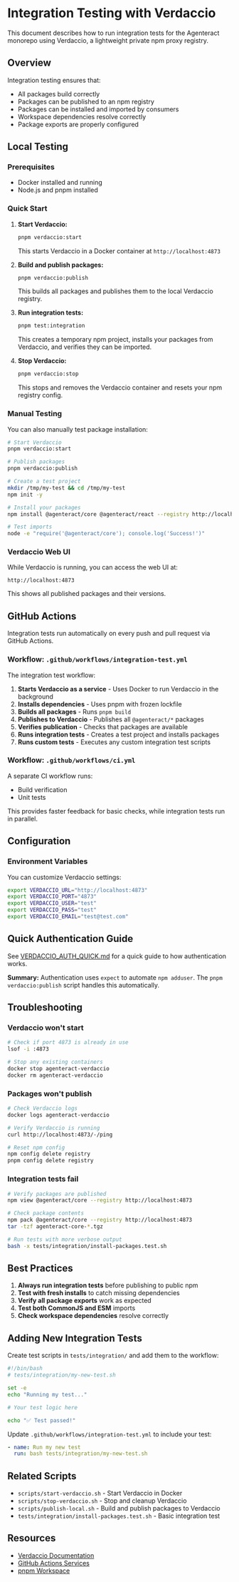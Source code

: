 # Integration Testing with Verdaccio

This document describes how to run integration tests for the Agenteract monorepo using Verdaccio, a lightweight private npm proxy registry.

## Overview

Integration testing ensures that:
- All packages build correctly
- Packages can be published to an npm registry
- Packages can be installed and imported by consumers
- Workspace dependencies resolve correctly
- Package exports are properly configured

## Local Testing

### Prerequisites

- Docker installed and running
- Node.js and pnpm installed

### Quick Start

1. **Start Verdaccio:**
   ```bash
   pnpm verdaccio:start
   ```
   This starts Verdaccio in a Docker container at `http://localhost:4873`

2. **Build and publish packages:**
   ```bash
   pnpm verdaccio:publish
   ```
   This builds all packages and publishes them to the local Verdaccio registry.

3. **Run integration tests:**
   ```bash
   pnpm test:integration
   ```
   This creates a temporary npm project, installs your packages from Verdaccio, and verifies they can be imported.

4. **Stop Verdaccio:**
   ```bash
   pnpm verdaccio:stop
   ```
   This stops and removes the Verdaccio container and resets your npm registry config.

### Manual Testing

You can also manually test package installation:

```bash
# Start Verdaccio
pnpm verdaccio:start

# Publish packages
pnpm verdaccio:publish

# Create a test project
mkdir /tmp/my-test && cd /tmp/my-test
npm init -y

# Install your packages
npm install @agenteract/core @agenteract/react --registry http://localhost:4873

# Test imports
node -e "require('@agenteract/core'); console.log('Success!')"
```

### Verdaccio Web UI

While Verdaccio is running, you can access the web UI at:
```
http://localhost:4873
```

This shows all published packages and their versions.

## GitHub Actions

Integration tests run automatically on every push and pull request via GitHub Actions.

### Workflow: `.github/workflows/integration-test.yml`

The integration test workflow:

1. **Starts Verdaccio as a service** - Uses Docker to run Verdaccio in the background
2. **Installs dependencies** - Uses pnpm with frozen lockfile
3. **Builds all packages** - Runs `pnpm build`
4. **Publishes to Verdaccio** - Publishes all `@agenteract/*` packages
5. **Verifies publication** - Checks that packages are available
6. **Runs integration tests** - Creates a test project and installs packages
7. **Runs custom tests** - Executes any custom integration test scripts

### Workflow: `.github/workflows/ci.yml`

A separate CI workflow runs:
- Build verification
- Unit tests

This provides faster feedback for basic checks, while integration tests run in parallel.

## Configuration

### Environment Variables

You can customize Verdaccio settings:

```bash
export VERDACCIO_URL="http://localhost:4873"
export VERDACCIO_PORT="4873"
export VERDACCIO_USER="test"
export VERDACCIO_PASS="test"
export VERDACCIO_EMAIL="test@test.com"
```

## Quick Authentication Guide

See [VERDACCIO_AUTH_QUICK.md](./VERDACCIO_AUTH_QUICK.md) for a quick guide to how authentication works.

**Summary:** Authentication uses `expect` to automate `npm adduser`. The `pnpm verdaccio:publish` script handles this automatically.

## Troubleshooting

### Verdaccio won't start
```bash
# Check if port 4873 is already in use
lsof -i :4873

# Stop any existing containers
docker stop agenteract-verdaccio
docker rm agenteract-verdaccio
```

### Packages won't publish
```bash
# Check Verdaccio logs
docker logs agenteract-verdaccio

# Verify Verdaccio is running
curl http://localhost:4873/-/ping

# Reset npm config
npm config delete registry
pnpm config delete registry
```

### Integration tests fail
```bash
# Verify packages are published
npm view @agenteract/core --registry http://localhost:4873

# Check package contents
npm pack @agenteract/core --registry http://localhost:4873
tar -tzf agenteract-core-*.tgz

# Run tests with more verbose output
bash -x tests/integration/install-packages.test.sh
```

## Best Practices

1. **Always run integration tests** before publishing to public npm
2. **Test with fresh installs** to catch missing dependencies
3. **Verify all package exports** work as expected
4. **Test both CommonJS and ESM** imports
5. **Check workspace dependencies** resolve correctly

## Adding New Integration Tests

Create test scripts in `tests/integration/` and add them to the workflow:

```bash
#!/bin/bash
# tests/integration/my-new-test.sh

set -e
echo "Running my test..."

# Your test logic here

echo "✅ Test passed!"
```

Update `.github/workflows/integration-test.yml` to include your test:

```yaml
- name: Run my new test
  run: bash tests/integration/my-new-test.sh
```

## Related Scripts

- `scripts/start-verdaccio.sh` - Start Verdaccio in Docker
- `scripts/stop-verdaccio.sh` - Stop and cleanup Verdaccio
- `scripts/publish-local.sh` - Build and publish packages to Verdaccio
- `tests/integration/install-packages.test.sh` - Basic integration test

## Resources

- [Verdaccio Documentation](https://verdaccio.org/docs/what-is-verdaccio)
- [GitHub Actions Services](https://docs.github.com/en/actions/using-containerized-services/about-service-containers)
- [pnpm Workspace](https://pnpm.io/workspaces)

